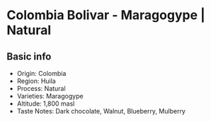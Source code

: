 # Colombia Bolivar - Maragogype | Natural

## Basic info

- Origin: Colombia
- Region: Huila
- Process: Natural
- Varieties: Maragogype
- Altitude: 1,800 masl
- Taste Notes: Dark chocolate, Walnut, Blueberry, Mulberry
